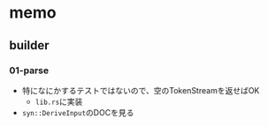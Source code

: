 # memo
## builder
### 01-parse
- 特になにかするテストではないので、空のTokenStreamを返せばOK
  - `lib.rs`に実装
- `syn::DeriveInput`のDOCを見る
